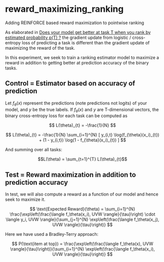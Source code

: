 # reward_maximizing_ranking
Adding REINFORCE based reward maximization to pointwise ranking

As elaborated in [Does your model get better at task T when you rank by estimated probability p(T) ?](https://recsysml.substack.com/p/does-your-model-get-better-at-task) the gradient update from logistic / cross-entropy loss of predicting a task is different than the gradient update of maximizing the reward of the task.

In this experiment, we seek to train a ranking estimator model to maximize a reward in addition to getting better at prediction accuracy of the binary tasks.

## Control = Estimator based on accuracy of prediction
Let $f_{\theta}(x)$ represent the predictions (note predictions not logits) of your model, and $y$ be the true labels. If $f_{\theta}(x)$ and $y$ are T-dimensional vectors, the binary cross-entropy loss for each task can be computed as

$$
L(\theta)_{t} = -\frac{1}{N} 
$$

$$
L(\theta)_{t} = -\frac{1}{N} \sum_{i=1}^{N} [ y_{i,t} \log(f_{\theta}(x_i)_{t}) + (1 - y_{i,t}) \log(1 - f_{\theta}(x_i)_{t}) ]
$$

And summing over all tasks:

$$L(\theta) = \sum_{t=1}^{T} L(\theta)_{t}$$

## Test = Reward maximization in addition to prediction accuracy
In test, we will also compute a reward as a function of our model and hence seek to maximize it.

$$
\text{Expected Reward}(\theta) = \sum_{i=1}^{N} \frac{\exp\left(\frac{\langle f_\theta(x_i), UVW \rangle}{\tau}\right) \cdot \langle y_i, UVW \rangle}{\sum_{j=1}^{N} \exp\left(\frac{\langle f_\theta(x_j), UVW \rangle}{\tau}\right)}
$$

Here we have used a Bradley-Terry approach:

$$
P(\text{item at top}) = \frac{\exp\left(\frac{\langle f_\theta(x), UVW \rangle}{\tau}\right)}{\sum_{i=1}^{N} \exp\left(\frac{\langle f_\theta(x_i), UVW \rangle}{\tau}\right)}
$$

